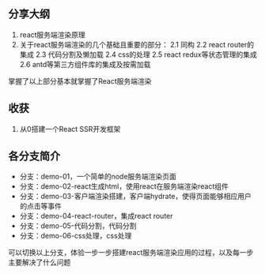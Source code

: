 ## 分享大纲

1. react服务端渲染原理
2. 关于react服务端渲染的几个基础且重要的部分：
   2.1 同构
   2.2 react router的集成
   2.3 代码分割及懒加载
   2.4 css的处理
   2.5 react redux等状态管理的集成
   2.6 antd等第三方组件库的集成及按需加载

掌握了以上部分基本就掌握了React服务端渲染

## 收获
1. 从0搭建一个React SSR开发框架

## 各分支简介
- 分支：demo-01，一个简单的node服务端渲染页面
- 分支：demo-02-react生成html，使用react在服务端渲染react组件
- 分支：demo-03-客户端渲染搭建，客户端hydrate，使得页面能够相应用户的点击等事件
- 分支：demo-04-react-router，集成react router
- 分支：demo-05-代码分割，代码分割
- 分支：demo-06-css处理，css处理

可以切换以上分支，体验一步一步搭建react服务端渲染应用的过程，以及每一步主要解决了什么问题

